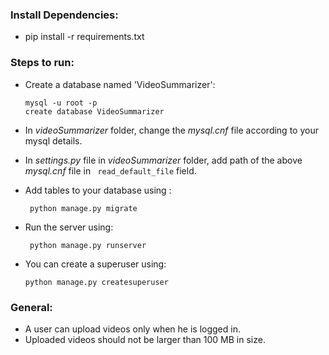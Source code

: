 ### Install Dependencies:

* pip install -r requirements.txt



### Steps to run:

* Create a database named 'VideoSummarizer':

  ```
  mysql -u root -p
  create database VideoSummarizer
  ```

  

* In *videoSummarizer* folder, change the *mysql.cnf*  file according to your mysql details.

* In *settings.py* file in *videoSummarizer* folder, add path of the above *mysql.cnf* file in ``` read_default_file```  field.

* Add tables to your database using : 

   ``` python manage.py migrate```

* Run the server using:

   ``` python manage.py runserver```

* You can create a superuser using: 

  ```python manage.py createsuperuser```



### General:

* A user can upload videos only when he is logged in.
* Uploaded videos should not be larger than 100 MB in size.